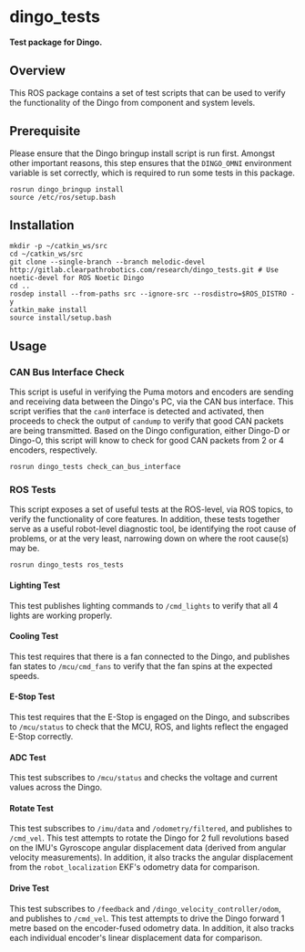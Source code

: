 # dingo_tests
**Test package for Dingo.**

## Overview
This ROS package contains a set of test scripts that can be used to verify the functionality of the Dingo from component and system levels. 

## Prerequisite
Please ensure that the Dingo bringup install script is run first. Amongst other important reasons, this step ensures that the `DINGO_OMNI` environment variable is set correctly, which is required to run some tests in this package.
```
rosrun dingo_bringup install
source /etc/ros/setup.bash
```

## Installation
```
mkdir -p ~/catkin_ws/src
cd ~/catkin_ws/src
git clone --single-branch --branch melodic-devel http://gitlab.clearpathrobotics.com/research/dingo_tests.git # Use noetic-devel for ROS Noetic Dingo
cd ..
rosdep install --from-paths src --ignore-src --rosdistro=$ROS_DISTRO -y
catkin_make install
source install/setup.bash
```

## Usage

### CAN Bus Interface Check
This script is useful in verifying the Puma motors and encoders are sending and receiving data between the Dingo's PC, via the CAN bus interface. This script verifies that the `can0` interface is detected and activated, then proceeds to check the output of `candump` to verify that good CAN packets are being transmitted. Based on the Dingo configuration, either Dingo-D or Dingo-O, this script will know to check for good CAN packets from 2 or 4 encoders, respectively.
```
rosrun dingo_tests check_can_bus_interface
```

### ROS Tests
This script exposes a set of useful tests at the ROS-level, via ROS topics, to verify the functionality of core features. In addition, these tests together serve as a useful robot-level diagnostic tool, be identifying the root cause of problems, or at the very least, narrowing down on where the root cause(s) may be. 
```
rosrun dingo_tests ros_tests
```

#### Lighting Test
This test publishes lighting commands to `/cmd_lights` to verify that all 4 lights are working properly.

#### Cooling Test
This test requires that there is a fan connected to the Dingo, and publishes fan states to `/mcu/cmd_fans` to verify that the fan spins at the expected speeds.

#### E-Stop Test
This test requires that the E-Stop is engaged on the Dingo, and subscribes to `/mcu/status` to check that the MCU, ROS, and lights reflect the engaged E-Stop correctly.

#### ADC Test
This test subscribes to `/mcu/status` and checks the voltage and current values across the Dingo.

#### Rotate Test
This test subscribes to `/imu/data` and `/odometry/filtered`, and publishes to `/cmd_vel`. This test attempts to rotate the Dingo for 2 full revolutions based on the IMU's Gyroscope angular displacement data (derived from angular velocity measurements). In addition, it also tracks the angular displacement from the `robot_localization` EKF's odometry data for comparison.

#### Drive Test
This test subscribes to `/feedback` and `/dingo_velocity_controller/odom`, and publishes to `/cmd_vel`. This test attempts to drive the Dingo forward 1 metre based on the encoder-fused odometry data. In addition, it also tracks each individual encoder's linear displacement data for comparison.